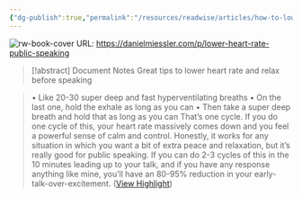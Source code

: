 ```yaml
---
{"dg-publish":true,"permalink":"/resources/readwise/articles/how-to-lower-your-heart-rate-before-public-speaking/","tags":["articles","til","speaking"]}
---
```


![rw-book-cover](https://media.beehiiv.com/cdn-cgi/image/fit=scale-down,format=auto,onerror=redirect,quality=80/uploads/asset/file/2ab33d18-cb29-4f9f-a096-d4ad7747b3a7/danielmiessler_an_abstract_image_about_how_breathing_helps_publ_b85db0ab-4d6e-493d-87b1-68be5e0d1e53.png)
URL: https://danielmiessler.com/p/lower-heart-rate-public-speaking
> [!abstract] Document Notes
> Great tips to lower heart rate and relax before speaking

> • Like 20-30 super deep and fast hyperventilating breaths
> • On the last one, hold the exhale as long as you can
> • Then take a super deep breath and hold that as long as you can
> That’s one cycle.
> If you do one cycle of this, your heart rate massively comes down and you feel a powerful sense of calm and control. Honestly, it works for any situation in which you want a bit of extra peace and relaxation, but it’s really good for public speaking.
> If you can do 2-3 cycles of this in the 10 minutes leading up to your talk, and if you have any response anything like mine, you’ll have an 80-95% reduction in your early-talk-over-excitement. ([View Highlight](https://read.readwise.io/read/01hetrp0pgvaw65304957kswrj))

